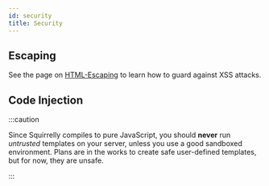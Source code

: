 ```yaml
---
id: security
title: Security
---
```


## Escaping

See the page on [HTML-Escaping](../syntax/auto-escaping) to learn how to guard against XSS attacks.

## Code Injection

:::caution

Since Squirrelly compiles to pure JavaScript, you should **never** run *untrusted* templates on your server, unless you use a good sandboxed environment. Plans are in the works to create safe user-defined templates, but for now, they are unsafe.

:::